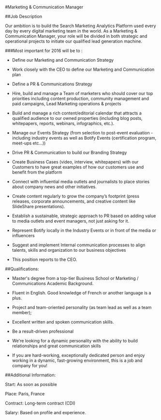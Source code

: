 #Marketing & Communication Manager

##Job Description

Our ambition is to build the Search Marketing Analytics Platform used every day by every digital marketing team in the world. As a Marketing & Communication Manager, your role will be divided in both strategic and operational projects to initiate our qualified lead generation machine.

###Most important for 2016 will be to :

- Define our Marketing and Communication Strategy

- Work closely with the CEO to define our Marketing and Communication plan
- Define a PR & Communications Strategy
- Hire, build and manage a Team of marketers who should cover our top priorities including content production, community management and paid campaigns,
Lead Marketing operations & projects

- Build and manage a rich content/editorial calendar that attracts a qualified audience to our owned properties (including blog posts, whitepapers, reports, webinars, infographics, etc.).
- Manage our Events Strategy (from selection to post-event evaluation - including industry events as well as Botify Events (certification program, meet-ups etc...))
- Drive PR & Communication to build our Branding Strategy

- Create Business Cases (video, interview, whitepapers) with our Customers to have great examples of how our customers use and benefit from the platform
- Connect with influential media outlets and journalists to place stories about company news and other initiatives.
- Create content regularly to grow the company’s footprint (press releases, corporate announcements, and creative content like SlideShare presentations).
- Establish a sustainable, strategic approach to PR based on adding value to media outlets and event managers, not just asking for it.
- Represent Botify locally in the Industry Events or in front of the media or influencers
- Suggest and implement Internal communication processes to align talents, skills and organization to our business objectives
- This position reports to the CEO.

##Qualifications:

- Master's degree from a top-tier Business School or Marketing / Communications Academic Background.

- Fluent in English. Good knowledge of French or another language is a plus.

- Project and team-oriented personality (as team lead as well as a team member);

- Excellent written and spoken communication skills.

- Be a result-driven professional

- We're looking for a dynamic personality with the ability to build relationships and great communication skills

- If you are hard-working, exceptionally dedicated person and enjoy working in a dynamic, fast-growing environment, this is a job and company for you!

##Additional Information:

Start: As soon as possible

Place: Paris, France

Contract: Long-term contract (CDI)

Salary: Based on profile and experience.
